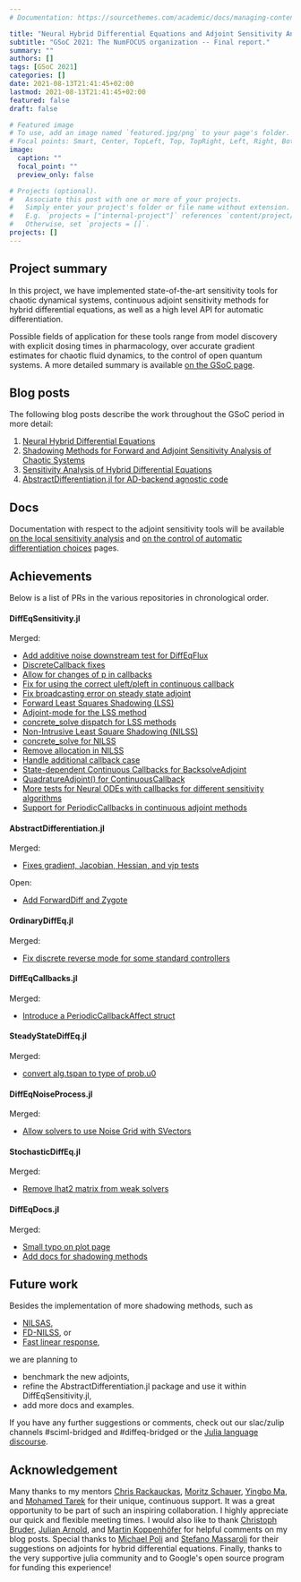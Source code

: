 ```yaml
---
# Documentation: https://sourcethemes.com/academic/docs/managing-content/

title: "Neural Hybrid Differential Equations and Adjoint Sensitivity Analysis"
subtitle: "GSoC 2021: The NumFOCUS organization -- Final report."
summary: ""
authors: []
tags: [GSoC 2021]
categories: []
date: 2021-08-13T21:41:45+02:00
lastmod: 2021-08-13T21:41:45+02:00
featured: false
draft: false

# Featured image
# To use, add an image named `featured.jpg/png` to your page's folder.
# Focal points: Smart, Center, TopLeft, Top, TopRight, Left, Right, BottomLeft, Bottom, BottomRight.
image:
  caption: ""
  focal_point: ""
  preview_only: false

# Projects (optional).
#   Associate this post with one or more of your projects.
#   Simply enter your project's folder or file name without extension.
#   E.g. `projects = ["internal-project"]` references `content/project/deep-learning/index.md`.
#   Otherwise, set `projects = []`.
projects: []
---
```


## Project summary

In this project, we have implemented state-of-the-art sensitivity tools for chaotic dynamical systems, continuous adjoint sensitivity methods for hybrid differential equations, as well as a high level API for automatic differentiation.

Possible fields of application for these tools range from model discovery with explicit dosing times in pharmacology, over accurate gradient estimates for chaotic fluid dynamics, to the control of open quantum systems. A more detailed summary is available [on the GSoC page](https://summerofcode.withgoogle.com/projects/#5357798591823872).


## Blog posts

The following blog posts describe the work throughout the GSoC period in more detail:

1) [Neural Hybrid Differential Equations](https://frankschae.github.io/post/hybridde/)
2) [Shadowing Methods for Forward and Adjoint Sensitivity Analysis of Chaotic Systems](https://frankschae.github.io/post/shadowing/)
3) [Sensitivity Analysis of Hybrid Differential Equations](https://frankschae.github.io/post/bouncing_ball/)
4) [AbstractDifferentiation.jl for AD-backend agnostic code](https://frankschae.github.io/post/abstract_differentiation/)

## Docs

Documentation with respect to the adjoint sensitivity tools will be available [on the local sensitivity analysis](https://diffeq.sciml.ai/latest/analysis/sensitivity/) and [on the control of automatic differentiation choices](http://scimlbase.sciml.ai/dev/fundamentals/Differentiation/) pages.

## Achievements

Below is a list of PRs in the various repositories in chronological order.

#### DiffEqSensitivity.jl

Merged:

* [Add additive noise downstream test for DiffEqFlux](https://github.com/SciML/DiffEqSensitivity.jl/pull/415)
* [DiscreteCallback fixes](https://github.com/SciML/DiffEqSensitivity.jl/pull/416)
* [Allow for changes of p in callbacks](https://github.com/SciML/DiffEqSensitivity.jl/pull/417)
* [Fix for using the correct uleft/pleft in continuous callback](https://github.com/SciML/DiffEqSensitivity.jl/pull/418)
* [Fix broadcasting error on steady state adjoint](https://github.com/SciML/DiffEqSensitivity.jl/pull/419)
* [Forward Least Squares Shadowing (LSS)](https://github.com/SciML/DiffEqSensitivity.jl/pull/420)
* [Adjoint-mode for the LSS method](https://github.com/SciML/DiffEqSensitivity.jl/pull/422)
* [concrete_solve dispatch for LSS methods](https://github.com/SciML/DiffEqSensitivity.jl/pull/423)
* [Non-Intrusive Least Square Shadowing (NILSS)](https://github.com/SciML/DiffEqSensitivity.jl/pull/437)
* [concrete_solve for NILSS](https://github.com/SciML/DiffEqSensitivity.jl/pull/442)
* [Remove allocation in NILSS](https://github.com/SciML/DiffEqSensitivity.jl/pull/443)
* [Handle additional callback case](https://github.com/SciML/DiffEqSensitivity.jl/pull/444)
* [State-dependent Continuous Callbacks for BacksolveAdjoint](https://github.com/SciML/DiffEqSensitivity.jl/pull/445)
* [QuadratureAdjoint() for ContinuousCallback](https://github.com/SciML/DiffEqSensitivity.jl/pull/474)
* [More tests for Neural ODEs with callbacks for different sensitivity algorithms](https://github.com/SciML/DiffEqSensitivity.jl/pull/475)
* [Support for PeriodicCallbacks in continuous adjoint methods](https://github.com/SciML/DiffEqSensitivity.jl/pull/476)

#### AbstractDifferentiation.jl

Merged:

* [Fixes gradient, Jacobian, Hessian, and vjp tests](https://github.com/JuliaDiff/AbstractDifferentiation.jl/pull/2)

Open:

* [Add ForwardDiff and Zygote](https://github.com/JuliaDiff/AbstractDifferentiation.jl/pull/3)

#### OrdinaryDiffEq.jl

Merged:

* [Fix discrete reverse mode for some standard controllers](https://github.com/SciML/OrdinaryDiffEq.jl/pull/1424)

#### DiffEqCallbacks.jl

Merged:

* [Introduce a PeriodicCallbackAffect struct](https://github.com/SciML/DiffEqCallbacks.jl/pull/102)

#### SteadyStateDiffEq.jl

Merged:

* [convert alg.tspan to type of prob.u0](https://github.com/SciML/SteadyStateDiffEq.jl/pull/31)

#### DiffEqNoiseProcess.jl

Merged:

* [Allow solvers to use Noise Grid with SVectors](https://github.com/SciML/DiffEqNoiseProcess.jl/pull/94)

#### StochasticDiffEq.jl

Merged:

* [Remove Ihat2 matrix from weak solvers](https://github.com/SciML/StochasticDiffEq.jl/pull/428)


#### DiffEqDocs.jl

Merged:

* [Small typo on plot page](https://github.com/SciML/DiffEqDocs.jl/pull/490)
* [Add docs for shadowing methods](https://github.com/SciML/DiffEqDocs.jl/pull/492)


## Future work

Besides the implementation of more shadowing methods, such as

* [NILSAS](https://arxiv.org/abs/1801.08674),
* [FD-NILSS](https://arxiv.org/abs/1711.06633), or
* [Fast linear response](https://arxiv.org/abs/2009.00595),

we are planning to

* benchmark the new adjoints,
* refine the AbstractDifferentiation.jl package and use it within DiffEqSensitivity.jl,
* add more docs and examples.

If you have any further suggestions or comments, check out our slac/zulip channels #sciml-bridged and #diffeq-bridged or the [Julia language discourse](https://discourse.julialang.org/).

## Acknowledgement

Many thanks to my mentors [Chris Rackauckas](https://github.com/ChrisRackauckas), [Moritz Schauer](https://github.com/mschauer), [Yingbo Ma](https://github.com/YingboMa), and [Mohamed Tarek](https://github.com/mohamed82008) for their unique, continuous support. It was a great opportunity to be part of such an inspiring collaboration. I highly appreciate our quick and flexible meeting times.
I would also like to thank [Christoph Bruder](https://quantumtheory-bruder.physik.unibas.ch/en/people/group-members/christoph-bruder/), [Julian Arnold](https://github.com/arnoldjulian), and [Martin Koppenhöfer](https://github.com/mako-git) for helpful comments on my blog posts. Special thanks to [Michael Poli](https://github.com/Zymrael) and [Stefano Massaroli](https://github.com/massastrello) for their suggestions on adjoints for hybrid differential equations. Finally, thanks to the very supportive julia community and to Google's open source program for funding this experience!
